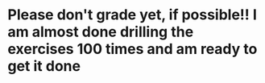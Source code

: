 # Please don't grade yet, if possible!!  I am almost done drilling the exercises 100 times and am ready to get it done
